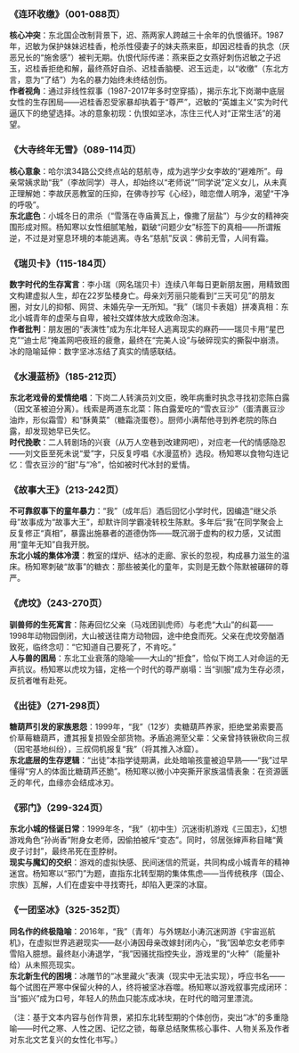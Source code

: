 
### 《连环收缴》（001-088页）  
**核心冲突**：东北国企改制背景下，迟、燕两家人跨越三十余年的仇恨循环。1987年，迟敏为保护妹妹迟桂香，枪杀性侵妻子的妹夫燕来臣，却因迟桂香的执念（厌恶兄长的“施舍感”）被判无期。仇恨代际传递：燕来臣之女燕好刺伤迟敏之子迟玉，迟桂香拒绝和解，最终燕好自杀、迟桂香脑梗、迟玉远走，以“收缴”（东北方言，意为“了结”）为名的暴力始终未终结创伤。  
**作者视角**：通过非线性叙事（1987-2017年多时空穿插），揭示东北下岗潮中底层女性的生存困局——迟桂香忍受家暴却执着于“尊严”，迟敏的“英雄主义”实为时代逼仄下的绝望选择。冰的意象初现：仇恨如坚冰，冻住三代人对“正常生活”的渴望。


### 《大寺终年无雪》（089-114页）  
**核心意象**：哈尔滨34路公交终点站的慈航寺，成为逃学少女李故的“避难所”。母亲常姨求助“我”（李故同学）寻人，却始终以“老师说”“同学说”定义女儿，从未真正理解她：李故厌恶教室的压抑，在佛寺抄写《心经》，暗恋僧人明净，渴望“干净的呼吸”。  
**东北底色**：小城冬日的肃杀（“雪落在寺庙黄瓦上，像撒了层盐”）与少女的精神突围形成对照。杨知寒以女性细腻笔触，戳破“问题少女”标签下的真相——所谓叛逆，不过是对窒息环境的本能逃离。寺名“慈航”反讽：佛前无雪，人间有霜。


### 《瑞贝卡》（115-184页）  
**数字时代的生存寓言**：李小瑞（网名瑞贝卡）连续八年每日更新朋友圈，用精致图文构建虚拟人生，却在22岁坠楼身亡。母亲刘芳丽只能看到“三天可见”的朋友圈，对女儿的抑郁、网贷、未婚先孕一无所知。“我”（瑞贝卡表姐）拼凑真相：东北小城青年的虚荣与自卑，被社交媒体放大成致命泡沫。  
**作者批判**：朋友圈的“表演性”成为东北年轻人逃离现实的麻药——瑞贝卡用“星巴克”“迪士尼”掩盖网吧夜班的疲惫，最终在“完美人设”与破碎现实的撕裂中崩溃。冰的隐喻延伸：数字坚冰冻结了真实的情感联结。


### 《水漫蓝桥》（185-212页）  
**东北老戏骨的爱情绝唱**：下岗二人转演员刘文臣，晚年病重时执念寻找初恋陈白露（因文革被迫分离）。线索是两道东北菜：陈白露爱吃的“雪衣豆沙”（蛋清裹豆沙油炸，形似霜雪）和“酥黄菜”（糖霜浇蛋卷）。厨师小满帮他寻到养老院的陈白露，却发现她早已失忆。  
**时代挽歌**：二人转剧场的兴衰（从万人空巷到改建网吧），对应老一代的情感隐忍——刘文臣至死未说“爱”字，只反复哼唱《水漫蓝桥》选段。杨知寒以食物勾连记忆：雪衣豆沙的“甜”与“冷”，恰如被时代冰封的爱情。


### 《故事大王》（213-242页）  
**不可靠叙事下的童年暴力**：“我”（成年后）酒后回忆小学时代，因编造“继父杀母”故事成为“故事大王”，却默许同学霸凌转校生陈默。多年后“我”在同学聚会上反复修正“真相”，暴露出施暴者的道德伪饰——既沉溺于虚构的权力感，又试图用“童年无知”自我开脱。  
**东北小城的集体冷漠**：教室的煤炉、结冰的走廊、家长的忽视，构成暴力滋生的温床。杨知寒刺破“故事”的糖衣：那些被美化的童年，实则是无数个陈默被碾碎的尊严。


### 《虎坟》（243-270页）  
**驯兽师的生死寓言**：陈寿回忆父亲（马戏团驯虎师）与老虎“大山”的纠葛——1998年动物园倒闭，大山被送往南方动物园，途中绝食而死。父亲在虎坟旁酗酒致死，临终念叨：“它知道自己要死了，不肯吃。”  
**人与兽的困局**：东北工业衰落的隐喻——大山的“拒食”，恰似下岗工人对命运的无声抗议。杨知寒以虎坟为锚，定格一个时代的尊严崩塌：当“驯服”成为生存必须，反抗者唯有赴死。


### 《出徒》（271-298页）  
**糖葫芦引发的家族恩怨**：1999年，“我”（12岁）卖糖葫芦养家，拒绝堂弟索要高价草莓糖葫芦，遭其报复损毁全部货物。矛盾追溯至父辈：父亲曾持铁锹砍向三叔（因宅基地纠纷），三叔伺机报复“我”（将其推入冰窟）。  
**东北底层的生存逻辑**：“出徒”本指学徒期满，此处暗喻孩童被迫早熟——“我”过早懂得“穷人的体面比糖葫芦还脆”。杨知寒以微小冲突撕开家族温情表象：在资源匮乏的年代，血缘亦会结成冰刃。


### 《邪门》（299-324页）  
**东北小城的怪诞日常**：1999年冬，“我”（初中生）沉迷街机游戏《三国志》，幻想游戏角色“孙尚香”附身女老师，因偷拍被斥“变态”。同时，邻居张婶声称目睹“黄皮子讨封”，最终吊死在歪脖树。  
**现实与魔幻的交织**：游戏的虚拟快感、民间迷信的荒诞，共同构成小城青年的精神迷宫。杨知寒以“邪门”为题，直指东北转型期的集体焦虑——当传统秩序（国企、宗族）瓦解，人们在虚妄中寻找寄托，却陷入更深的冰窟。


### 《一团坚冰》（325-352页）  
**同名作的终极隐喻**：2016年，“我”（青年）与外甥赵小涛沉迷网游《宇宙巡航机》，在虚拟世界逃避现实——赵小涛因母亲改嫁封闭内心，“我”因单恋女老师李雪陷入臆想。最终赵小涛退学，“我”因骚扰指控失业，游戏里的“火种”（能量补给）从未照亮现实。  
**东北新生代的困境**：冰雕节的“冰里藏火”表演（现实中无法实现），呼应书名——每个试图在严寒中保留火种的人，终将被坚冰吞噬。杨知寒以游戏叙事完成闭环：当“振兴”成为口号，年轻人的热血只能冻成冰块，在时代的暗河里漂流。

（注：基于文本内容与创作背景，紧扣东北转型期的个体创伤，突出“冰”的多重隐喻——时代之寒、人性之困、记忆之锁，每章总结聚焦核心事件、人物关系及作者对东北文艺复兴的女性化书写。）